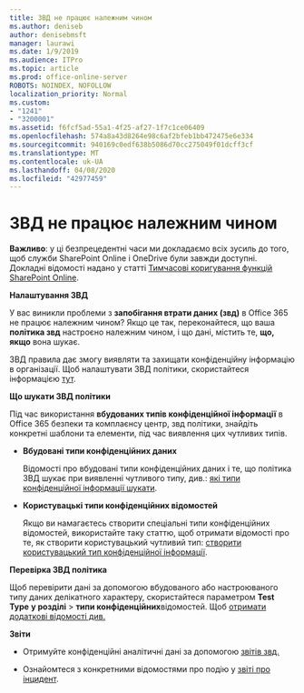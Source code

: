 ```yaml
---
title: ЗВД не працює належним чином
ms.author: deniseb
author: denisebmsft
manager: laurawi
ms.date: 1/9/2019
ms.audience: ITPro
ms.topic: article
ms.prod: office-online-server
ROBOTS: NOINDEX, NOFOLLOW
localization_priority: Normal
ms.custom:
- "1241"
- "3200001"
ms.assetid: f6fcf5ad-55a1-4f25-af27-1f7c1ce06409
ms.openlocfilehash: 574a8a43d8264e98c6af2bfeb1bb472475e6e334
ms.sourcegitcommit: 940169c0edf638b5086d70cc275049f01dcff3cf
ms.translationtype: MT
ms.contentlocale: uk-UA
ms.lasthandoff: 04/08/2020
ms.locfileid: "42977459"
---
```

# <a name="dlp-not-working-as-expected"></a>ЗВД не працює належним чином

**Важливо**: у ці безпрецедентні часи ми докладаємо всіх зусиль до того, щоб служби SharePoint Online і OneDrive були завжди доступні. Докладні відомості надано у статті [Тимчасові коригування функцій SharePoint Online](https://aka.ms/ODSPAdjustments).

 **Налаштування ЗВД**

У вас виникли проблеми з **запобігання втрати даних (звд)** в Office 365 не працює належним чином? Якщо це так, переконайтеся, що ваша **політика звд** настроєно належним чином, і що дані, містить те, **що, якщо** вона шукає.
  
ЗВД правила дає змогу виявляти та захищати конфіденційну інформацію в організації. Щоб налаштувати ЗВД політики, скористайтеся інформацією [тут](https://docs.microsoft.com/office365/securitycompliance/prevent-data-loss#set-up-dlp).
  
 **Що шукати ЗВД політики**
  
Під час використання **вбудованих типів конфіденційної інформації** в Office 365 безпеки та комплаєнсу центр, звд політики, знайдіть конкретні шаблони та елементи, під час виявлення цих чутливих типів.
  
- **Вбудовані типи конфіденційних даних**

    Відомості про вбудовані типи конфіденційних даних і те, що політика ЗВД шукає при виявленні чутливого типу, див.: [які типи конфіденційної інформації шукати](https://docs.microsoft.com/office365/securitycompliance/what-the-sensitive-information-types-look-for).

- **Користувацькі типи конфіденційних відомостей**

    Якщо ви намагаєтесь створити спеціальні типи конфіденційних відомостей, використайте таку статтю, щоб отримати відомості про те, як створити користувацький чутливий тип: [створити користувацький тип конфіденційної інформації](https://docs.microsoft.com/office365/securitycompliance/create-a-custom-sensitive-information-type).

**Перевірка ЗВД політика**

Щоб перевірити дані за допомогою вбудованого або настроюваного типу даних делікатного характеру, скористайтеся параметром **Test Type** **у розділі** > **типи конфіденційних**відомостей. Щоб [отримати додаткові відомості див.](https://docs.microsoft.com/office365/securitycompliance/create-a-custom-sensitive-information-type#test-custom-sensitive-information-types-in-the-security--compliance-center)

 **Звіти**
  
- Отримуйте конфіденційні аналітичні дані за допомогою [звітів звд.](https://docs.microsoft.com/office365/securitycompliance/data-loss-prevention-policies#dlp-reports)

- Ознайомтеся з конкретними відомостями про подію у [звіті про інцидент](https://docs.microsoft.com/office365/securitycompliance/data-loss-prevention-policies#incident-reports).
